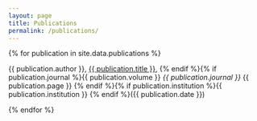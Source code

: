 ```yaml
---
layout: page
title: Publications
permalink: /publications/
---
```


{% for publication in site.data.publications %}

{{ publication.author }}, <a href="{{ site.baseurl }}/assets/pdf/{{ publication.pdf }}.pdf" target="_blank">{{ publication.title }}</a>, {% endif %}{% if publication.journal %}{{ publication.volume }} _{{ publication.journal }}_ {{ publication.page }} {% endif %}{% if publication.institution %}{{ publication.institution }} {% endif %}({{ publication.date }})

{% endfor %}